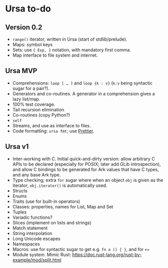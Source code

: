 # Ursa to-do

## Version 0.2

* `range()` iterator, written in Ursa (start of stdlib/prelude).
* Maps: symbol keys
* Sets: use `{ Exp, }` notation, with mandatory first comma.
* Map interface to file system and internet.

## Ursa MVP

* Comprehensions: `loop [ … ]` and `loop {k : v}` (`k:v` being syntactic
  sugar for a pair?).
* Generators and co-routines. A generator in a comprehension gives a lazy
  list/map.
* 100% test coverage.
* Tail recursion elimination
* Co-routines (copy Python?)
* `self`
* Streams, and use as interface to files.
* Code formatting: `ursa fmt`; use [Prettier](https://prettier.io/).

## Ursa v1

* Inter-working with C. Initial quick-and-dirty version: allow arbitrary C
  APIs to be declared (especially for POSIX; later add GLib introspection),
  and allow C bindings to be generated for Ark values that have C types, and
  any base Ark type.
* Type checking; extra `for` sugar where when an object `obj` is given as
  the iterator, `obj.iterator()` is automatically used.
* Structs
* Enums
* Traits (use for built-in operators)
* Classes: properties, names for List, Map and Set
* Tuples
* Variadic functions?
* Slices (implement on lists and strings)
* Match statement
* String interpolation
* Long Unicode escapes
* Namespaces
* Macros: use for syntactic sugar to get e.g. `fn a () { }`, and for `+=`
* Module system. Mimic Rust: https://doc.rust-lang.org/rust-by-example/mod/split.html
